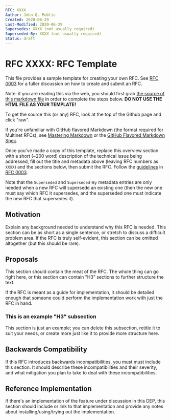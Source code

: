 ```yaml
---
RFC: XXXX
Author: John Q. Public
Created: 2020-06-29
Last-Modified: 2020-06-29
Supersedes: XXXX (not usually required)
Superseded-By: XXXX (not usually required)
Status: draft
---
```


# RFC XXXX: RFC Template

This file provides a sample template for creating your own RFC. See [RFC
0003](https://github.com/multinet-app/multinet-rfcs/final/0003-rfc_process)
for a fuller discussion on how to create and submit an RFC.

Note: if you are reading this via the web, you should first grab [the source of
this markdown
file](https://raw.githubusercontent.com/multinet-app/multinet-rfcs/template.md)
in order to complete the steps below.  **DO NOT USE THE HTML FILE AS YOUR
TEMPLATE!**

To get the source this (or any) RFC, look at the top of the Github page
and click "raw".

If you're unfamiliar with GitHub flavored Markdown (the format required for
Multinet RFCs), see [Mastering
Markdown](https://guides.github.com/features/mastering-markdown/) or the [GitHub
Flavored Markdown Spec](https://github.github.com/gfm/).

Once you've made a copy of this template, replace this overview section with a
short (~200 word) description of the technical issue being addressed, fill out
the title and metadata above (leaving RFC numbers as `XXXX`) and the sections
below, then submit the RFC. Follow the [guidelines](guidelines) in [RFC
0003](https://github.com/multinet-app/multinet-rfcs/final/0003-rfc_process).

Note that the `Superseded` and `Superseded-By` metadata entries are only needed
when a new RFC will supersede an existing one (then the new one must say which
RFC it supersedes, and the superseded one must indicate the new RFC that
supersedes it).

## Motivation

Explain any background needed to understand why this RFC is needed. This section
can be as short as a single sentence, or stretch to discuss a difficult problem
area. If the RFC is truly self-evident, this section can be omitted altogether
(but this should be rare).

## Proposals

This section should contain the meat of the RFC. The whole thing can go right
here, or this section can contain "H3" sections to further structure the text.

If the RFC is meant as a guide for implementation, it should be detailed enough
that someone could perform the implementation work with just the RFC in hand.

### This is an example "H3" subsection

This section is just an example; you can delete this subsection, retitle it to
suit your needs, or create more just like it to provide more structure here.

## Backwards Compatibility

If this RFC introduces backwards incompatibilities, you must must include this
section. It should describe these incompatibilities and their severity, and what
mitigation you plan to take to deal with these incompatibilities.

## Reference Implementation

If there's an implementation of the feature under discussion in this DEP, this
section should include or link to that implementation and provide any notes
about installing/using/trying out the implementation.
